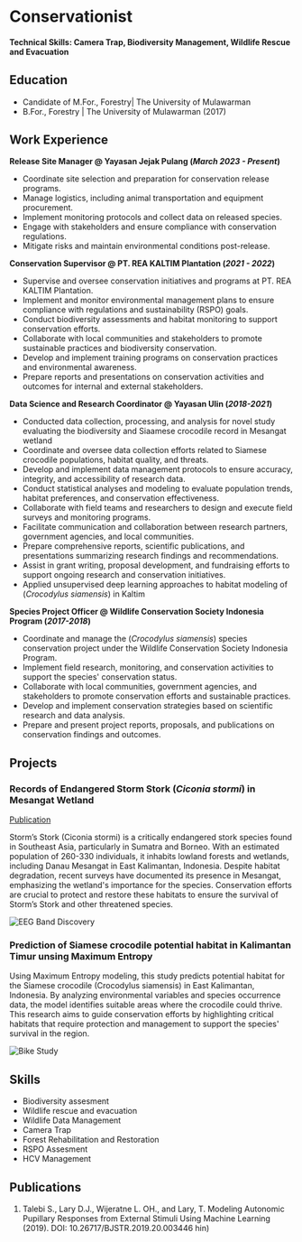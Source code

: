 # Conservationist

#### Technical Skills: Camera Trap, Biodiversity Management, Wildlife Rescue and Evacuation

## Education					       		
- Candidate of M.For., Forestry| The University of Mulawarman	        		
- B.For., Forestry             | The University of Mulawarman (2017)

## Work Experience
**Release Site Manager @ Yayasan Jejak Pulang (_March 2023 - Present_)**
- Coordinate site selection and preparation for conservation release programs.
- Manage logistics, including animal transportation and equipment procurement.
- Implement monitoring protocols and collect data on released species.
- Engage with stakeholders and ensure compliance with conservation regulations.
- Mitigate risks and maintain environmental conditions post-release.
  
**Conservation Supervisor @ PT. REA KALTIM Plantation (_2021 - 2022_)**
- Supervise and oversee conservation initiatives and programs at PT. REA KALTIM Plantation.
- Implement and monitor environmental management plans to ensure compliance with regulations and sustainability (RSPO) goals.
- Conduct biodiversity assessments and habitat monitoring to support conservation efforts.
- Collaborate with local communities and stakeholders to promote sustainable practices and biodiversity conservation.
- Develop and implement training programs on conservation practices and environmental awareness.
- Prepare reports and presentations on conservation activities and outcomes for internal and external stakeholders.
  
**Data Science and Research Coordinator @ Yayasan Ulin (_2018-2021_)**
- Conducted data collection, processing, and analysis for novel study evaluating the biodiversity and Siaamese crocodile record in Mesangat wetland
- Coordinate and oversee data collection efforts related to Siamese crocodile populations, habitat quality, and threats.
- Develop and implement data management protocols to ensure accuracy, integrity, and accessibility of research data.
- Conduct statistical analyses and modeling to evaluate population trends, habitat preferences, and conservation effectiveness.
- Collaborate with field teams and researchers to design and execute field surveys and monitoring programs.
- Facilitate communication and collaboration between research partners, government agencies, and local communities.
- Prepare comprehensive reports, scientific publications, and presentations summarizing research findings and recommendations.
- Assist in grant writing, proposal development, and fundraising efforts to support ongoing research and conservation initiatives.
- Applied unsupervised deep learning approaches to habitat modeling of (_Crocodylus siamensis_) in Kaltim

**Species Project Officer @ Wildlife Conservation Society Indonesia Program (_2017-2018_)**
- Coordinate and manage the (_Crocodylus siamensis_) species conservation project under the Wildlife Conservation Society Indonesia Program.
- Implement field research, monitoring, and conservation activities to support the species' conservation status.
- Collaborate with local communities, government agencies, and stakeholders to promote conservation efforts and sustainable practices.
- Develop and implement conservation strategies based on scientific research and data analysis.
- Prepare and present project reports, proposals, and publications on conservation findings and outcomes.

## Projects
### Records of Endangered Storm Stork (_Ciconia stormi_) in Mesangat Wetland
[Publication]([https://www.mdpi.com/1424-8220/22/8/3048](https://www.academia.edu/95933549/Records_of_the_Endangered_Storms_Stork_Ciconia_stormi_in_East_Kutai_East_Kalimantan_Indonesia_and_notes_on_its_conservation_in_Borneo?uc-g-sw=2646643))

Storm’s Stork (Ciconia stormi) is a critically endangered stork species found in Southeast Asia, particularly in Sumatra and Borneo. With an estimated population of 260-330 individuals, it inhabits lowland forests and wetlands, including Danau Mesangat in East Kalimantan, Indonesia. Despite habitat degradation, recent surveys have documented its presence in Mesangat, emphasizing the wetland's importance for the species. Conservation efforts are crucial to protect and restore these habitats to ensure the survival of Storm’s Stork and other threatened species.

![EEG Band Discovery](/assets/img/eeg_band_discovery.jpeg)

### Prediction of Siamese crocodile potential habitat in Kalimantan Timur unsing Maximum Entropy

Using Maximum Entropy modeling, this study predicts potential habitat for the Siamese crocodile (Crocodylus siamensis) in East Kalimantan, Indonesia. By analyzing environmental variables and species occurrence data, the model identifies suitable areas where the crocodile could thrive. This research aims to guide conservation efforts by highlighting critical habitats that require protection and management to support the species' survival in the region.

![Bike Study](/assets/img/bike_study.jpeg)

## Skills 
- Biodiversity assesment
- Wildlife rescue and evacuation
- Wildlife Data Management
- Camera Trap
- Forest Rehabilitation and Restoration
- RSPO Assesment
- HCV Management


## Publications
1. Talebi S., Lary D.J., Wijeratne L. OH., and Lary, T. Modeling Autonomic Pupillary Responses from External Stimuli Using Machine Learning (2019). DOI: 10.26717/BJSTR.2019.20.003446
hin)

